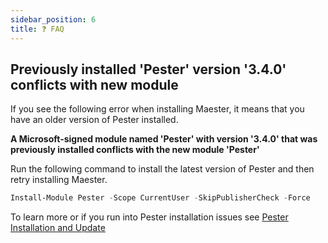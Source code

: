 ```yaml
---
sidebar_position: 6
title: ❓ FAQ
---
```


## Previously installed 'Pester' version '3.4.0' conflicts with new module

If you see the following error when installing Maester, it means that you have an older version of Pester installed.

**A Microsoft-signed module named 'Pester' with version '3.4.0' that was previously installed conflicts with the new module 'Pester'**

Run the following command to install the latest version of Pester and then retry installing Maester.

```powershell
Install-Module Pester -Scope CurrentUser -SkipPublisherCheck -Force
```

To learn more or if you run into Pester installation issues see [Pester Installation and Update](https://pester.dev/docs/introduction/installation)

